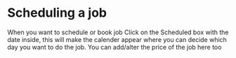 # Scheduling a job
When you want to schedule or book job
Click on the Scheduled box with the date inside, this will make the calender appear where you can decide which day you want to do the job.
You can add/alter the price of the job here too